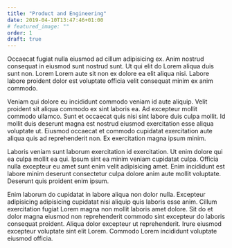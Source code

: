 ```yaml
---
title: "Product and Engineering"
date: 2019-04-10T13:47:46+01:00
# featured_image: ""
order: 1
draft: true
---
```


Occaecat fugiat nulla eiusmod ad cillum adipisicing ex. Anim nostrud consequat in eiusmod sunt nostrud sunt. Ut qui elit do Lorem aliqua duis sunt non. Lorem Lorem aute sit non ex dolore ea elit aliqua nisi. Labore labore proident dolor est voluptate officia velit consequat minim ex anim commodo.

Veniam qui dolore eu incididunt commodo veniam id aute aliquip. Velit proident sit aliqua commodo ex sint laboris ea. Ad excepteur mollit commodo ullamco. Sunt et occaecat quis nisi sint labore duis culpa mollit. Id mollit duis deserunt magna est nostrud eiusmod exercitation esse aliqua voluptate ut. Eiusmod occaecat et commodo cupidatat exercitation aute aliqua quis ad reprehenderit non. Ex exercitation magna ipsum minim.

Laboris veniam sunt laborum exercitation id exercitation. Ut enim dolore qui ea culpa mollit ea qui. Ipsum sint ea minim veniam cupidatat culpa. Officia nulla excepteur eu amet sunt enim velit adipisicing amet. Enim incididunt est labore minim deserunt consectetur culpa dolore anim aute mollit voluptate. Deserunt quis proident enim ipsum.

Enim laborum do cupidatat in labore aliqua non dolor nulla. Excepteur adipisicing adipisicing cupidatat nisi aliquip quis laboris esse anim. Cillum exercitation fugiat Lorem magna non mollit laboris amet dolore. Sit do et dolor magna eiusmod non reprehenderit commodo sint excepteur do laboris consequat proident. Aliqua dolor excepteur ut reprehenderit. Irure eiusmod excepteur voluptate sint elit Lorem. Commodo Lorem incididunt voluptate eiusmod officia.
